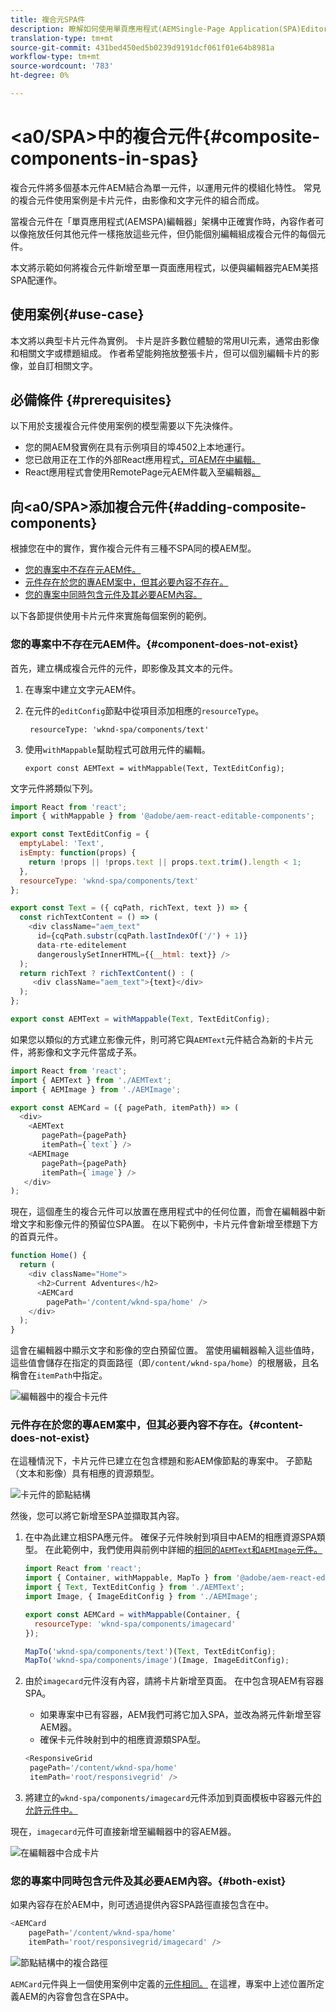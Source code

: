 ```yaml
---
title: 複合元SPA件
description: 瞭解如何使用單頁應用程式(AEMSingle-Page Application(SPA)Editor建立您自己的複合元件，這些元件是由其他元件組成的元件。
translation-type: tm+mt
source-git-commit: 431bed450ed5b0239d9191dcf061f01e64b8981a
workflow-type: tm+mt
source-wordcount: '783'
ht-degree: 0%

---
```



# &lt;a0/SPA>中的複合元件{#composite-components-in-spas}

複合元件將多個基本元件AEM結合為單一元件，以運用元件的模組化特性。 常見的複合元件使用案例是卡片元件，由影像和文字元件的組合而成。

當複合元件在「單頁應用程式(AEMSPA)編輯器」架構中正確實作時，內容作者可以像拖放任何其他元件一樣拖放這些元件，但仍能個別編輯組成複合元件的每個元件。

本文將示範如何將複合元件新增至單一頁面應用程式，以便與編輯器完AEM美搭SPA配運作。

## 使用案例{#use-case}

本文將以典型卡片元件為實例。 卡片是許多數位體驗的常用UI元素，通常由影像和相關文字或標題組成。 作者希望能夠拖放整張卡片，但可以個別編輯卡片的影像，並自訂相關文字。

## 必備條件 {#prerequisites}

以下用於支援複合元件使用案例的模型需要以下先決條件。

* 您的開AEM發實例在具有示例項目的埠4502上本地運行。
* 您已啟用正在工作的外部React應用程式[，可AEM在中編輯。](spa-edit-external.md)
* React應用程式會使用RemotePage元AEM件載入至編輯器[。](spa-remote-page.md)

## 向&lt;a0/SPA>添加複合元件{#adding-composite-components}

根據您在中的實作，實作複合元件有三種不SPA同的模AEM型。

* [您的專案中不存在元AEM件。](#component-does-not-exist)
* [元件存在於您的專AEM案中，但其必要內容不存在。](#content-does-not-exist)
* [您的專案中同時包含元件及其必要AEM內容。](#both-exist)

以下各節提供使用卡片元件來實施每個案例的範例。

### 您的專案中不存在元AEM件。{#component-does-not-exist}

首先，建立構成複合元件的元件，即影像及其文本的元件。

1. 在專案中建立文字元AEM件。
1. 在元件的`editConfig`節點中從項目添加相應的`resourceType`。

   ```text
    resourceType: 'wknd-spa/components/text' 
   ```

1. 使用`withMappable`幫助程式可啟用元件的編輯。

   ```text
   export const AEMText = withMappable(Text, TextEditConfig); 
   ```

文字元件將類似下列。

```javascript
import React from 'react';
import { withMappable } from '@adobe/aem-react-editable-components';

export const TextEditConfig = {
  emptyLabel: 'Text',
  isEmpty: function(props) {
    return !props || !props.text || props.text.trim().length < 1;
  },
  resourceType: 'wknd-spa/components/text'
};

export const Text = ({ cqPath, richText, text }) => {
  const richTextContent = () => (
    <div className="aem_text"
      id={cqPath.substr(cqPath.lastIndexOf('/') + 1)}
      data-rte-editelement
      dangerouslySetInnerHTML={{__html: text}} />
  );
  return richText ? richTextContent() : (
     <div className="aem_text">{text}</div>
  );
};

export const AEMText = withMappable(Text, TextEditConfig);
```

如果您以類似的方式建立影像元件，則可將它與`AEMText`元件結合為新的卡片元件，將影像和文字元件當成子系。

```javascript
import React from 'react';
import { AEMText } from './AEMText';
import { AEMImage } from './AEMImage';

export const AEMCard = ({ pagePath, itemPath}) => (
  <div>
    <AEMText
       pagePath={pagePath}
       itemPath={`text`} />
    <AEMImage
       pagePath={pagePath}
       itemPath={`image`} />
   </div>
);
```

現在，這個產生的複合元件可以放置在應用程式中的任何位置，而會在編輯器中新增文字和影像元件的預留位SPA置。 在以下範例中，卡片元件會新增至標題下方的首頁元件。

```javascript
function Home() {
  return (
    <div className="Home">
      <h2>Current Adventures</h2>
      <AEMCard
        pagePath='/content/wknd-spa/home' />
    </div>
  );
}
```

這會在編輯器中顯示文字和影像的空白預留位置。 當使用編輯器輸入這些值時，這些值會儲存在指定的頁面路徑（即`/content/wknd-spa/home`）的根層級，且名稱會在`itemPath`中指定。

![編輯器中的複合卡元件](assets/composite-card.png)

### 元件存在於您的專AEM案中，但其必要內容不存在。{#content-does-not-exist}

在這種情況下，卡片元件已建立在包含標題和影AEM像節點的專案中。 子節點（文本和影像）具有相應的資源類型。

![卡元件的節點結構](assets/composite-node-structure.png)

然後，您可以將它新增至SPA並擷取其內容。

1. 在中為此建立相SPA應元件。 確保子元件映射到項目中AEM的相應資源SPA類型。 在此範例中，我們使用與前例中詳細的[相同的`AEMText`和`AEMImage`元件。](#component-does-not-exist)

   ```javascript
   import React from 'react';
   import { Container, withMappable, MapTo } from '@adobe/aem-react-editable-components';
   import { Text, TextEditConfig } from './AEMText';
   import Image, { ImageEditConfig } from './AEMImage';
   
   export const AEMCard = withMappable(Container, {
     resourceType: 'wknd-spa/components/imagecard'
   });
   
   MapTo('wknd-spa/components/text')(Text, TextEditConfig);
   MapTo('wknd-spa/components/image')(Image, ImageEditConfig);
   ```

1. 由於`imagecard`元件沒有內容，請將卡片新增至頁面。 在中包含現AEM有容器SPA。
   * 如果專案中已有容器，AEM我們可將它加入SPA，並改為將元件新增至容AEM器。
   * 確保卡元件映射到中的相應資源類SPA型。

   ```javascript
   <ResponsiveGrid
    pagePath='/content/wknd-spa/home'
    itemPath='root/responsivegrid' />
   ```

1. 將建立的`wknd-spa/components/imagecard`元件添加到頁面模板中容器元件[的允許元件中。](/help/sites-authoring/templates.md)

現在，`imagecard`元件可直接新增至編輯器中的容AEM器。

![在編輯器中合成卡片](assets/composite-card.gif)

### 您的專案中同時包含元件及其必要AEM內容。{#both-exist}

如果內容存在於AEM中，則可透過提供內容SPA路徑直接包含在中。

```javascript
<AEMCard
    pagePath='/content/wknd-spa/home'
    itemPath='root/responsivegrid/imagecard' />
```

![節點結構中的複合路徑](assets/composite-path.png)

`AEMCard`元件與上一個使用案例中定義的[元件相同。](#content-does-not-exist) 在這裡，專案中上述位置所定義AEM的內容會包含在SPA中。
